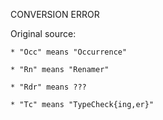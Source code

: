 CONVERSION ERROR

Original source:

```trac
* "Occ" means "Occurrence"

* "Rn" means "Renamer"

* "Rdr" means ???

* "Tc" means "TypeCheck{ing,er}"
```
